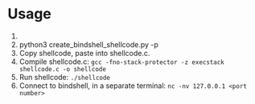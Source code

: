 # Usage

1. 
2. python3 create_bindshell_shellcode.py -p <port number>
3. Copy shellcode, paste into shellcode.c.
4. Compile shellcode.c: `gcc -fno-stack-protector -z execstack shellcode.c -o shellcode`
5. Run shellcode: `./shellcode`
6. Connect to bindshell, in a separate terminal: `nc -nv 127.0.0.1 <port number>`

